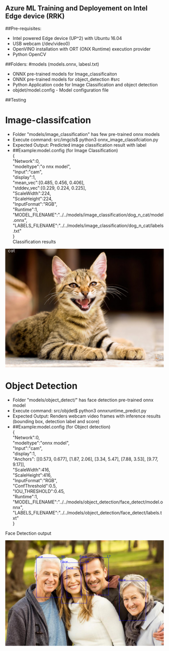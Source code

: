 ## Azure ML Training and Deployement on Intel Edge device (RRK)

##Pre-requisites:
 - Intel powered Edge device (UP^2) with Ubuntu 16.04
 - USB webcam (/dev/video0)
 - OpenVINO installation with ORT (ONX Runtime) execution provider
 - Python OpenCV 

##Folders:
 #models (models.onnx, labesl.txt)
   - ONNX pre-trained models for Image_classificaiton
   - ONNX pre-trained models for object_detection
 #src
   - Python Application code for Image Classification and object detection
   - objdet/model.config - Model configuration file

##Testing
 # Image-classifcation
   - Folder "models/image_classification" has few pre-trained onnx models
   - Execute command: src/imgcls$ python3 onnx_image_classifciation.py <model configuration file: model.config>
   - Expected Output: Predicted image classification result with label 
   -
     ##Example:model.config (for Image Classification)  
   {  
    "Network":0,  
    "modeltype":"o nnx model",  
    "Input":"cam",  
    "display":1,  
    "mean_vec":[0.485, 0.456, 0.406],  
    "stddev_vec":[0.229, 0.224, 0.225],  
    "ScaleWidth":224,  
    "ScaleHeight":224,  
    "InputFormat":"RGB",  
    "Runtime":1,  
    "MODEL_FILENAME":"../../models/image_classification/dog_n_cat/model.onnx",  
    "LABELS_FILENAME":"../../models/image_classification/dog_n_cat/labels.txt"  
   }     
   Classification results  

   ![](/output/image_classification_results.png)  

 # Object Detection
   - Folder "models/object_detect/" has face detection pre-trained onnx model
   - Execute command: src/objdet$ python3 onnxruntime_predict.py <model configuration file : model.config>
   - Expected Output: Renders webcam video frames with inference results (bounding box, detection label and score)
   -
     ##Example:model.config (for Object detection)  
  {  
   "Network":0,  
   "modeltype":"onnx model",  
   "Input":"cam",  
   "display":1,  
   "Anchors": [[0.573, 0.677], [1.87, 2.06], [3.34, 5.47], [7.88, 3.53], [9.77, 9.17]],  
   "ScaleWidth":416,  
   "ScaleHeight":416,  
   "InputFormat":"RGB",  
   "ConfThreshold":0.5,  
   "IOU_THRESHOLD":0.45,  
   "Runtime":1,  
   "MODEL_FILENAME":"../../models/object_detection/face_detect/model.onnx",  
   "LABELS_FILENAME":"../../models/object_detection/face_detect/labels.txt"  
  }  

   Face Detection output 

   ![](/output/objDet-FaceDetection.png) 
